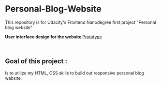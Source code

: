 # Personal-Blog-Website
This repository is for Udacity's Frontend Nanodegree first project "Personal blog website"

<b> User interface design for the website </b>
<a href="https://www.figma.com/file/srlv9BqfZ5aFkZpt0iu2uf/Personal-blog-website"> Prototype<a>

<br>

## Goal of this project :
Is to utilize my HTML, CSS skills to build out responsive personal blog website.
